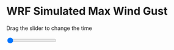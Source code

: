 <h1>WRF Simulated Max Wind Gust</h1>
<p>Drag the slider to change the time</p>

<div class="slidecontainer">
<input oninput='setImage(this)' class="slider" type="range" min="0" max="27" value="0" step="1" />
<img id='img'/>
</div>

<script>
var img = document.getElementById('img');
var img_array = ['/assets/images/wrf/w_wrfout_d01_2020-05-14_12:00:00.png',
'/assets/images/wrf/w_wrfout_d01_2020-05-14_13:00:00.png',
'/assets/images/wrf/w_wrfout_d01_2020-05-14_14:00:00.png',
'/assets/images/wrf/w_wrfout_d01_2020-05-14_15:00:00.png',
'/assets/images/wrf/w_wrfout_d01_2020-05-14_16:00:00.png',
'/assets/images/wrf/w_wrfout_d01_2020-05-14_17:00:00.png',
'/assets/images/wrf/w_wrfout_d01_2020-05-14_18:00:00.png',
'/assets/images/wrf/w_wrfout_d01_2020-05-14_19:00:00.png',
'/assets/images/wrf/w_wrfout_d01_2020-05-14_20:00:00.png',
'/assets/images/wrf/w_wrfout_d01_2020-05-14_21:00:00.png',
'/assets/images/wrf/w_wrfout_d01_2020-05-14_22:00:00.png',
'/assets/images/wrf/w_wrfout_d01_2020-05-14_23:00:00.png',
'/assets/images/wrf/w_wrfout_d01_2020-05-15_00:00:00.png',
'/assets/images/wrf/w_wrfout_d01_2020-05-15_01:00:00.png',
'/assets/images/wrf/w_wrfout_d01_2020-05-15_02:00:00.png',
'/assets/images/wrf/w_wrfout_d01_2020-05-15_03:00:00.png',
'/assets/images/wrf/w_wrfout_d01_2020-05-15_04:00:00.png',
'/assets/images/wrf/w_wrfout_d01_2020-05-15_05:00:00.png',
'/assets/images/wrf/w_wrfout_d01_2020-05-15_06:00:00.png',
'/assets/images/wrf/w_wrfout_d01_2020-05-15_07:00:00.png',
'/assets/images/wrf/w_wrfout_d01_2020-05-15_08:00:00.png',
'/assets/images/wrf/w_wrfout_d01_2020-05-15_09:00:00.png',
'/assets/images/wrf/w_wrfout_d01_2020-05-15_10:00:00.png',
'/assets/images/wrf/w_wrfout_d01_2020-05-15_11:00:00.png',
'/assets/images/wrf/w_wrfout_d01_2020-05-15_12:00:00.png',
'/assets/images/wrf/w_wrfout_d01_2020-05-15_13:00:00.png',
'/assets/images/wrf/w_wrfout_d01_2020-05-15_14:00:00.png',];
function setImage(obj)
{
        var value = obj.value;
        img.src = img_array[value];

}
</script>
